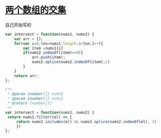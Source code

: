 # [两个数组的交集](https://leetcode-cn.com/explore/interview/card/top-interview-questions-easy/1/array/26/)

自己开始写的

```js
var intersect = function(nums1, nums2) {
    var arr = [];
    for(var i=0,len=nums1.length;i<len;i++){
        var item =nums1[i]
        if(nums2.indexOf(item)>=0){
            arr.push(item);
            nums2.splice(nums2.indexOf(item),1)
        }
    }
    return arr;
};
```

```js
/**
 * @param {number[]} nums1
 * @param {number[]} nums2
 * @return {number[]}
 */
var intersect = function(nums1, nums2) {
 return nums1.filter((el) => {
     return nums2.includes(el) && nums2.splice(nums2.indexOf(el), 1)
     })
};
```